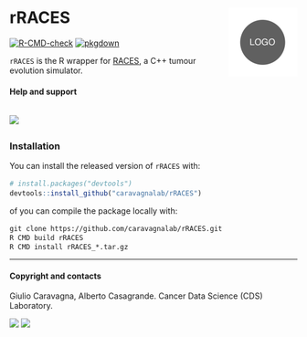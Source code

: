 
# rRACES <a href="caravagnalab.github.io/rRACES"><img src="man/figures/logo.png" align="right" height="120" alt="" /></a>

<!-- badges: start -->

[![R-CMD-check](https://github.com/caravagnalab/rRACES/workflows/R-CMD-check/badge.svg)](https://github.com/caravagnalab/rRACES/actions)
[![pkgdown](https://github.com/caravagnalab/rRACES/actions/workflows/pkgdown.yaml/badge.svg)](https://github.com/caravagnalab/rRACES/actions/workflows/pkgdown.yaml)
<!-- badges: end -->

`rRACES` is the R wrapper for
[RACES](https://github.com/albertocasagrande/RACES), a C++ tumour
evolution simulator.

#### Help and support

## [![](https://img.shields.io/badge/GitHub%20Pages-https://caravagnalab.github.io/rRACES/-yellow.svg)](https://caravagnalab.github.io/rRACES)

### Installation

You can install the released version of `rRACES` with:

``` r
# install.packages("devtools")
devtools::install_github("caravagnalab/rRACES")
```

of you can compile the package locally with:

``` shell
git clone https://github.com/caravagnalab/rRACES.git
R CMD build rRACES
R CMD install rRACES_*.tar.gz
```

------------------------------------------------------------------------

#### Copyright and contacts

Giulio Caravagna, Alberto Casagrande. Cancer Data Science (CDS)
Laboratory.

[![](https://img.shields.io/badge/CDS%20Lab%20Github-caravagnalab-seagreen.svg)](https://github.com/caravagnalab)
[![](https://img.shields.io/badge/CDS%20Lab%20webpage-https://www.caravagnalab.org/-red.svg)](https://www.caravagnalab.org/)
